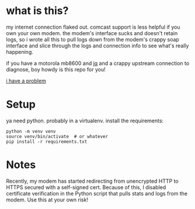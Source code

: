 # what is this?

my internet connection flaked out.  comcast support is less helpful if you own your own modem.  the modem's interface sucks and doesn't retain logs, so i wrote all this to pull logs down from the modem's crappy soap interface and slice through the logs and connection info to see what's really happening.

if you have a motorola mb8600 and [jq](https://stedolan.github.io/jq/) and a crappy upstream connection to diagnose, boy howdy is this repo for you!

[i have a problem](https://twitter.com/uoodsq/status/1172004368553598977)

# Setup

ya need python.  probably in a virtualenv.  install the requirements:

```shell
python -m venv venv
source venv/bin/activate  # or whatever
pip install -r requirements.txt
```

# Notes

Recently, my modem has started redirecting from unencrypted HTTP to HTTPS secured with a self-signed cert.  Because of this, I disabled certificate verification in the Python script that pulls stats and logs from the modem.  Use this at your own risk!
